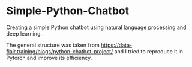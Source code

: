 # Simple-Python-Chatbot

Creating a simple Python chatbot using natural language processing and deep learning.

The general structure was taken from https://data-flair.training/blogs/python-chatbot-project/ and I tried to reproduce it in Pytorch and improve its efficiency.
